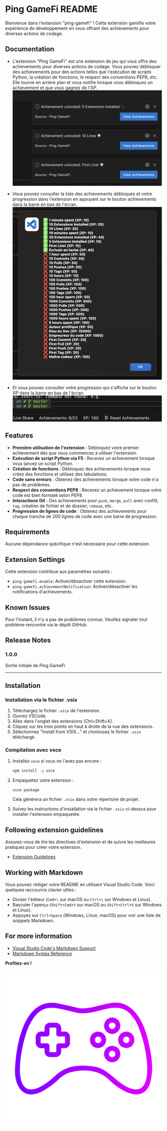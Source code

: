 
# Ping GameFi README

Bienvenue dans l'extension "ping-gamefi" ! Cette extension gamifie votre expérience de développement en vous offrant des achievements pour diverses actions de codage.

## Documentation

- L'extension "Ping GameFi" est une extension de jeu qui vous offre des achievements pour diverses actions de codage. Vous pouvez débloquer des achievements pour des actions telles que l'exécution de scripts Python, la création de fonctions, le respect des conventions PEP8, etc.
Elle tourne en arrière plan et vous notifie lorsque vous débloquez un achievement et que vous gagnez de l'XP.
 ![alt text](images/Notifs.png)

- Vous pouvez consulter la liste des achievements débloqués et votre progression dans l'extension en appuyant sur le bouton achievements dans la barre en bas de l'écran.
 ![alt text](images/Achievments.png)

- Et vous pouvez consulter votre progression qui s'affiche sur le bouton XP dans la barre en bas de l'écran.
 ![alt text](images/Buttons.png)

## Features

- **Première utilisation de l'extension** : Débloquez votre premier achievement dès que vous commencez à utiliser l'extension.
- **Exécution de script Python via F5** : Recevez un achievement lorsque vous lancez un script Python.
- **Création de fonctions** : Débloquez des achievements lorsque vous créez des fonctions et utilisez des tabulations.
- **Code sans erreurs** : Obtenez des achievements lorsque votre code n'a pas de problèmes.
- **Respect des conventions PEP8** : Recevez un achievement lorsque votre code est bien formaté selon PEP8.
- **Interactions Git** : Des achievements pour `push`, `merge`, `pull` avec conflit, `tag`, création de fichier et de dossier, `rebase`, etc.
- **Progression de lignes de code** : Obtenez des achievements pour chaque tranche de 200 lignes de code avec une barre de progression.

## Requirements

Aucune dépendance spécifique n'est nécessaire pour cette extension.

## Extension Settings

Cette extension contribue aux paramètres suivants :

* `ping-gamefi.enable`: Activer/désactiver cette extension.
* `ping-gamefi.achievementNotification`: Activer/désactiver les notifications d'achievements.

## Known Issues

Pour l'instant, il n'y a pas de problèmes connus. Veuillez signaler tout problème rencontré via le dépôt GitHub.

## Release Notes

### 1.0.0

Sortie initiale de Ping GameFi

---

## Installation

### Installation via le fichier .vsix

1. Téléchargez le fichier `.vsix` de l'extension.
2. Ouvrez VSCode.
3. Allez dans l'onglet des extensions (Ctrl+Shift+X).
4. Cliquez sur les trois points en haut à droite de la vue des extensions.
5. Sélectionnez "Install from VSIX..." et choisissez le fichier `.vsix` téléchargé.

### Compilation avec vsce

1. Installez `vsce` si vous ne l'avez pas encore :

   ```sh
   npm install -g vsce
   ```

2. Empaquetez votre extension :

   ```sh
   vsce package
   ```

   Cela générera un fichier `.vsix` dans votre répertoire de projet.

3. Suivez les instructions d'installation via le fichier `.vsix` ci-dessus pour installer l'extension empaquetée.

## Following extension guidelines

Assurez-vous de lire les directives d'extension et de suivre les meilleures pratiques pour créer votre extension.

* [Extension Guidelines](https://code.visualstudio.com/api/references/extension-guidelines)

## Working with Markdown

Vous pouvez rédiger votre README en utilisant Visual Studio Code. Voici quelques raccourcis clavier utiles :

* Diviser l'éditeur (`Cmd+\` sur macOS ou `Ctrl+\` sur Windows et Linux).
* Basculer l'aperçu (`Shift+Cmd+V` sur macOS ou `Shift+Ctrl+V` sur Windows et Linux).
* Appuyez sur `Ctrl+Space` (Windows, Linux, macOS) pour voir une liste de snippets Markdown.

## For more information

* [Visual Studio Code's Markdown Support](http://code.visualstudio.com/docs/languages/markdown)
* [Markdown Syntax Reference](https://help.github.com/articles/markdown-basics/)

**Profitez-en !**

![alt text](images/icon.png)
